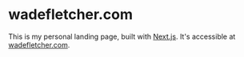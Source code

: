 # wadefletcher.com

This is my personal landing page, built with [Next.js](https://nextjs.org/). It's accessible at [wadefletcher.com](https://wadefletcher.com).